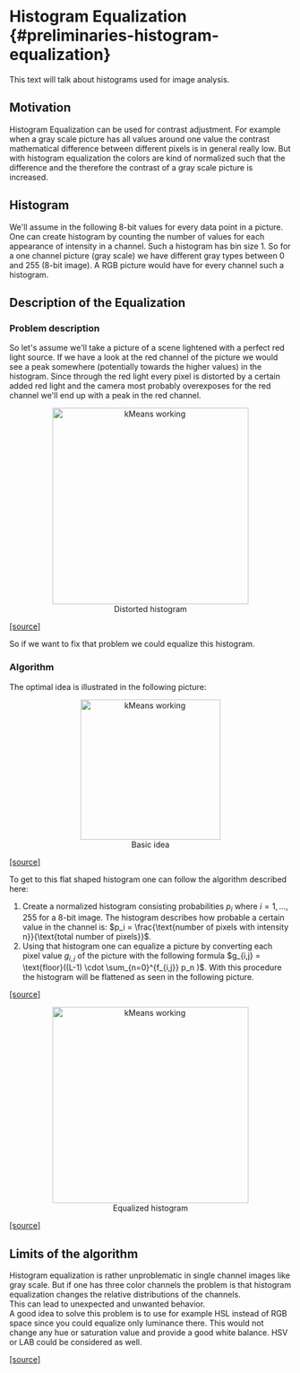 # Histogram Equalization {#preliminaries-histogram-equalization}
This text will talk about histograms used for image analysis.
## Motivation
Histogram Equalization can be used for contrast adjustment. For example when a gray scale picture has all values around one value the contrast mathematical difference between different pixels is in general really low. But with histogram equalization the colors are kind of normalized such that the difference and the therefore the contrast of a gray scale picture is increased.
## Histogram
 We'll assume in the following 8-bit values for every data point in a picture.
One can create histogram by counting the number of values for each appearance of intensity in a channel. Such a histogram has bin size 1.
So for a one channel picture (gray scale) we have different gray types between 0 and 255 (8-bit image).
A RGB picture would have for every channel such a histogram.
## Description of the Equalization
### Problem description
So let's assume we'll take a picture of a scene lightened with a perfect red light source.
If we have a look at the red channel of the picture we would see a peak somewhere (potentially towards the higher values) in the histogram.
Since through the red light every pixel is distorted by a certain added red light and the camera most probably overexposes for the red channel we'll end up with a peak in the red channel.

<center>
<figure>
<img src="/images/histogram1.png" alt="kMeans working" style="width: 350px;"/>
<figcaption> Distorted histogram </figcaption>
</figure>
</center>

[ [source] ](https://en.wikipedia.org/wiki/Histogram_equalization)

So if we want to fix that problem we could equalize this histogram.

### Algorithm

The optimal idea is illustrated in the following picture:
<center>
<figure>
<img src="/images/histogramequalization.png" alt="kMeans working" style="width: 250px;"/>
<figcaption> Basic idea </figcaption>
</figure>
</center>

[ [source] ](https://en.wikipedia.org/wiki/Histogram_equalization)

To get to this flat shaped histogram one can follow the algorithm described here:
1. Create a normalized histogram consisting probabilities $p_i$ where $i = 1,..., 255$ for a 8-bit image. The histogram describes how probable a certain value in the channel is: $p_i = \frac{\text{number of pixels with intensity n}}{\text{total number of pixels}}$.
2. Using that histogram one can equalize a picture by converting each pixel value $g_{i,j}$ of the picture with the following formula $g_{i,j} = \text{floor}((L-1) \cdot \sum_{n=0}^{f_{i,j}} p_n )$. With this procedure the histogram will be flattened as seen in the following picture.

[ [source] ](https://www.math.uci.edu/icamp/courses/math77c/demos/hist_eq.pdf)

<center>
<figure>
<img src="/images/histogram2.png" alt="kMeans working" style="width: 350px;"/>
<figcaption> Equalized histogram </figcaption>
</figure>
</center>

[ [source] ](https://en.wikipedia.org/wiki/Histogram_equalization)
## Limits of the algorithm

Histogram equalization is rather unproblematic in single channel images like gray scale. But if one has three color channels the problem is that histogram equalization changes the relative distributions of the channels.  
This can lead to unexpected and unwanted behavior.  
A good idea to solve this problem is to use for example HSL instead of RGB space since you could equalize only luminance there. This would not change any hue or saturation value and provide a good white balance. HSV or LAB could be considered as well.

[ [source] ](http://ieeexplore.ieee.org/document/1257395/?reload=true&arnumber=1257395)
